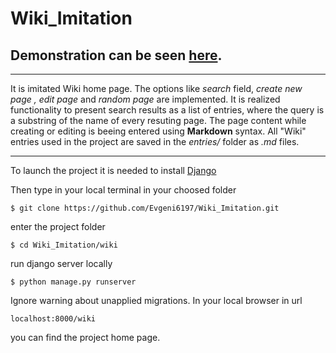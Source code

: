 # Wiki_Imitation
## Demonstration can be seen [here](https://youtu.be/ZUncrEivXnU).
***

It is imitated Wiki home page. The options like *search* field, *create new page , edit page* and *random page* are implemented. It is realized functionality  to present search results  as a list of entries, where the query is a substring of the name of every resuting page. The page content while creating or editing is beeing  entered using **Markdown** syntax. All "Wiki" entries used in the project are saved in the *entries/* folder as *.md* files.


***

To launch the project  it is needed to install [Django]( https://www.djangoproject.com) 


Then type in your local terminal in your choosed folder   
```
$ git clone https://github.com/Evgeni6197/Wiki_Imitation.git
```
enter the project folder  
```
$ cd Wiki_Imitation/wiki
```
run django server locally  

```
$ python manage.py runserver
```

Ignore warning about unapplied migrations.  In your local browser in url

```
localhost:8000/wiki
```
you can find the project home page.

